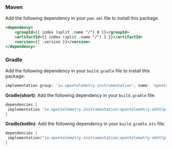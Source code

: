 ### Maven

Add the following dependency in your `pom.xml` file to install this package.

```xml
<dependency>
    <groupId>{{ index (split .name "/") 0 }}</groupId>
    <artifactId>{{ index (split .name "/") 1 }}</artifactId>
    <version>{{ .version }}</version>
</dependency>
```

### Gradle
Add the following dependency in your `build.gradle` file to install this package:

```groovy
implementation group: 'io.opentelemetry.instrumentation', name: 'opentelemetry-okhttp-3.0', version: '2.8.0-alpha'
```

**Gradle(short)**:
Add the following dependency in your `build.gradle` file:

```groovy
dependencies {
 implementation 'io.opentelemetry.instrumentation:opentelemetry-okhttp-3.0:2.8.0-alpha'
}
```

**Gradle(kotlin)**:
Add the following dependency in your `build.gradle.kts` file:

```kotlin
dependencies {
 implementation("io.opentelemetry.instrumentation:opentelemetry-okhttp-3.0:2.8.0-alpha")
}
```
    
